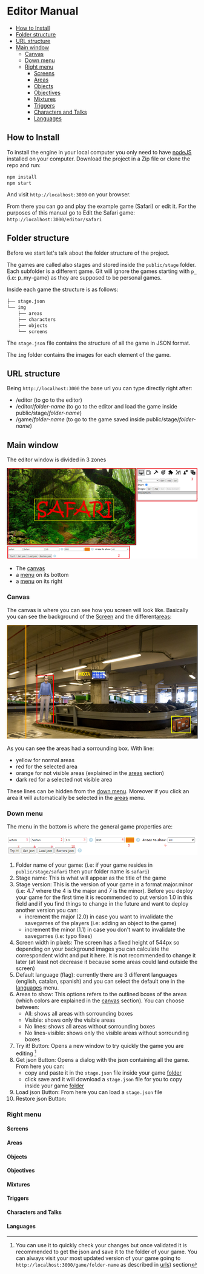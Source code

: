 # Editor Manual
- [How to Install](#how-to-install)
- [Folder structure](#folder-structure)
- [URL structure](#url-structure)
- [Main window](#main-window)
  - [Canvas](#canvas)
  - [Down menu](#down-menu)
  - [Right menu](#right-menu)
    - [Screens](#screens)
    - [Areas](#areas)
    - [Objects](#objects)
    - [Objectives](#objectives)
    - [Mixtures](#mixtures)
    - [Triggers](#triggers)
    - [Characters and Talks](#characters-and-talks)
    - [Languages](#languages)

## How to Install
To install the engine in your local computer you only need to have [nodeJS](https://nodejs.org/en/) installed on your computer. Download the project in a Zip file or clone the repo and run:
```
npm install
npm start
```
And visit `http://localhost:3000` on your browser.

From there you can go and play the example game (Safari) or edit it. For the purposes of this manual go to Edit the Safari game: `http://localhost:3000/editor/safari`

## Folder structure
Before we start let's talk about the folder structure of the project.

The games are called also stages and stored inside the `public/stage` folder. Each subfolder is a different game. Git will ignore the games starting with `p_` (i.e: p_my-game) as they are supposed to be personal games.

Inside each game the structure is as follows:
```
├── stage.json
└── img
    ├── areas
    ├── characters
    ├── objects
    └── screens
```
The `stage.json` file contains the structure of all the game in JSON format.

The `img` folder contains the images for each element of the game.

## URL structure
Being `http://localhost:3000` the base url you can type directly right after:
- /editor (to go to the editor)
- /editor/*folder-name* (to go to the editor and load the game inside public/stage/*folder-name*)
- /game/*folder-name* (to go to the game saved inside public/stage/*folder-name*)

## Main window
The editor window is divided in 3 zones

![main-window](./img/main-window.png)

- The [canvas](#canvas)
- a [menu](#down-menu) on its bottom 
- a [menu](#right-menu) on its right

### Canvas
The canvas is where you can see how you screen will look like. Basically you can see the background of the [Screen](#screens) and the different[areas](#areas):

![canvas](./img/canvas.png)

As you can see the areas had a sorrounding box. With line:
- yellow for normal areas
- red for the selected area
- orange for not visible areas (explained in the [areas](#areas) section)
- dark red for a selected not visible area

These lines can be hidden from the [down menu](#down-menu). Moreover if you click an area it will automatically be selected in the [areas](#areas) menu.

### Down menu
The menu in the bottom is where the general game properties are:

![down-menu](./img/down-menu.png)

1. Folder name of your game: (i.e: if your game resides in `public/stage/safari` then your folder name is `safari`)
2. Stage name: This is what will appear as the title of the game
3. Stage version: This is the version of your game in a format major.minor (i.e: 4.7 where the 4 is the major and 7 is the minor). Before you deploy your game for the first time it is recommended to put version 1.0 in this field and if you find things to change in the future and want to deploy another version you can:
    - increment the major (2.0) in case you want to invalidate the savegames of the players (i.e: adding an object to the game)
    - increment the minor (1.1) in case you don't want to invalidate the savegames (i.e: typo fixes)
4. Screen width in pixels: The screen has a fixed height of 544px so depending on your background images you can calculate the correspondent widht and put it here. It is not recommended to change it later (at least not decrease it because some areas could land outside the screen)
5. Default language (flag): currently there are 3 different languages (english, catalan, spanish) and you can select the default one in the [languages](languages) menu.
6. Areas to show: This options refers to the outlined boxes of the areas (which colors are explained in the [canvas](#canvas) section). You can choose between:
    - All: shows all areas with sorrounding boxes
    - Visible: shows only the visible areas
    - No lines: shows all areas without sorrounding boxes
    - No lines-visible: shows only the visible areas without sorrounding boxes
7. Try it! Button: Opens a new window to try quickly the game you are editing [^1]
8. Get json Button: Opens a dialog with the json containing all the game. From here you can:
    - copy and paste it in the `stage.json` file inside your game [folder](#folder-structure)
    - click save and it will download a `stage.json` file for you to copy inside your game [folder](#folder-structure)
9. Load json Button: From here you can load a `stage.json` file
10. Restore json Button: 

[^1]: You can use it to quickly check your changes but once validated it is recommended to get the json and save it to the folder of your game. You can always visit your most updated version of your game going to `http://localhost:3000/game/folder-name` as described in [urls](#url-structur)) section

### Right menu
#### Screens
#### Areas
#### Objects
#### Objectives
#### Mixtures
#### Triggers
#### Characters and Talks
#### Languages